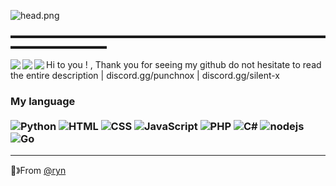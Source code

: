 ![head.png](https://cdn.discordapp.com/banners/805416845037273098/9b39b0ec35ca3dd180c0667a2c255e3a.png?size=4096)


▬▬▬▬▬▬▬▬▬▬▬▬▬▬▬▬▬▬▬▬▬▬▬▬▬▬▬▬▬▬▬▬▬▬▬▬▬▬▬▬▬▬▬▬▬▬▬

<img align="left" src="https://github-readme-stats.vercel.app/api?username=R4y4n-4&show_icons=true&theme=radical"/>
<img align="left" src="https://github-readme-stats.vercel.app/api/top-langs/?username=R4y4n-4&langs_count=8&theme=radical"/>
<img align="left" src="https://github-readme-stats.vercel.app/api/wakatime?username=Upload&theme=radical"/>

Hi to you ! , Thank you for seeing my github do not hesitate to read the entire description | discord.gg/punchnox | discord.gg/silent-x 



### My language <br/> <br/> ![Python](https://img.shields.io/badge/-Python-0077B5?style=flat&logoColor=white&logo=python) ![HTML](https://img.shields.io/badge/-HTML-ff0d00?style=flat&logoColor=white&logo=html5) ![CSS](https://img.shields.io/badge/-CSS-196eff?style=flat&logoColor=white&logo=css3) ![JavaScript](https://camo.githubusercontent.com/4fdfb0cf06c96ca8a5ab446e39e0518bb0ad5380a284c2e7bb9e3d23c34f9626/68747470733a2f2f696d672e736869656c64732e696f2f62616467652f2d4a6176617363726970742d4646454530303f7374796c653d666c61742d737175617265266c6f676f3d6a617661736372697074266c6f676f436f6c6f723d626c61636b) ![PHP](https://img.shields.io/badge/-PHP-FFB120?style=flat-square&logo=php&logoColor=white) ![C#](https://img.shields.io/badge/-C%20Sharp-44CF90?style=flat-square&logo=c%20sharp&logoColor=white) ![nodejs](https://img.shields.io/badge/-NodeJS-43853D?style=flat-square&logo=Node.js&logoColor=white) ![Go](https://img.shields.io/badge/-Go-666699?style=flat-square&logo=Go&logoColor=black)

---

🔕》From [@ryn](https://github.com/R4y4n-4)

